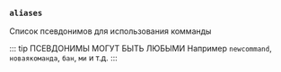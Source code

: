 ### `aliases`

Список псевдонимов для использования комманды

::: tip ПСЕВДОНИМЫ МОГУТ БЫТЬ ЛЮБЫМИ
Например `newcommand`, `новаякоманда`, `бан`, `ми` и т.д.
:::